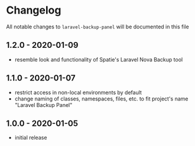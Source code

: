 # Changelog

All notable changes to `laravel-backup-panel` will be documented in this file

## 1.2.0 - 2020-01-09

- resemble look and functionality of Spatie's Laravel Nova Backup tool

## 1.1.0 - 2020-01-07

- restrict access in non-local environments by default
- change naming of classes, namespaces, files, etc. to fit project's name "Laravel Backup Panel"

## 1.0.0 - 2020-01-05

- initial release
